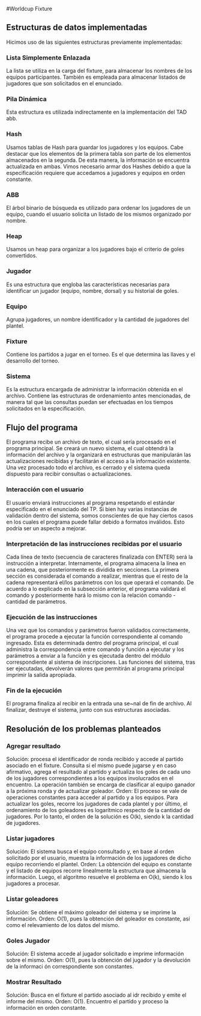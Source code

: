 #Worldcup Fixture

## Estructuras de datos implementadas
Hicimos uso de las siguientes estructuras previamente implementadas:
### Lista Simplemente Enlazada
La lista se utiliza en la carga del fixture, para almacenar los nombres de
los equipos participantes. También es empleada para almacenar listados de
jugadores que son solicitados en el enunciado.
### Pila Dinámica
Esta estructura es utilizada indirectamente en la implementación del TAD
abb.
### Hash
Usamos tablas de Hash para guardar los jugadores y los equipos. Cabe
destacar que los elementos de la primera tabla son parte de los elementos
almacenados en la segunda. De esta manera, la información se encuentra
actualizada en ambas. Vimos necesario armar dos Hashes debido a que la
especificación requiere que accedamos a jugadores y equipos en orden constante.
### ABB
El árbol binario de búsqueda es utilizado para ordenar los jugadores de
un equipo, cuando el usuario solicita un listado de los mismos organizado por
nombre.
### Heap
Usamos un heap para organizar a los jugadores bajo el criterio de goles
convertidos.
### Jugador
Es una estructura que engloba las características necesarias para identificar un jugador (equipo, nombre, dorsal) y su historial de goles.
### Equipo
Agrupa jugadores, un nombre identificador y la cantidad de jugadores del
plantel.
### Fixture
Contiene los partidos a jugar en el torneo. Es el que determina las llaves
y el desarrollo del torneo.
### Sistema
Es la estructura encargada de administrar la información obtenida en
el archivo. Contiene las estructuras de ordenamiento antes mencionadas, de
manera tal que las consultas puedan ser efectuadas en los tiempos solicitados
en la especificación.
## Flujo del programa
El programa recibe un archivo de texto, el cual sería procesado en el
programa principal.
Se creará un nuevo sistema, el cual obtendrá la información del archivo
y la organizará en estructuras que manipularán las actualizaciones recibidas
y facilitarán el acceso a la información existente. Una vez procesado todo
el archivo, es cerrado y el sistema queda dispuesto para recibir consultas o
actualizaciones.
### Interacción con el usuario
El usuario enviará instrucciones al programa respetando el estándar especificado en el enunciado del TP. Si bien hay varias instancias de validación
dentro del sistema, somos conscientes de que hay ciertos casos en los cuales
el programa puede fallar debido a formatos inválidos. Esto podría ser un
aspecto a mejorar.
### Interpretación de las instrucciones recibidas por el usuario
Cada línea de texto (secuencia de caracteres finalizada con ENTER)
será la instrucción a interpretar. Internamente, el programa almacena la línea
en una cadena, que posteriormente es dividida en secciones. La primera sección es considerada el comando a realizar, mientras que el resto de la cadena
representará el/los parámetros con los que operará el comando. De acuerdo a
lo explicado en la subsección anterior, el programa validará el comando y posteriormente
hará lo mismo con la relación comando - cantidad de parámetros.
### Ejecución de las instrucciones
Una vez que los comandos y parámetros fueron validados correctamente,
el programa procede a ejecutar la función correspondiente al comando ingresado.
Esta es determinada dentro del programa principal, el cual administra
la correspondencia entre comando y función a ejecutar y los parámetros a enviar
a la función y es ejecutada dentro del módulo correspondiente al sistema
de inscripciones. Las funciones del sistema, tras ser ejecutadas, devolverán
valores que permitirán al programa principal imprimir la salida apropiada.
### Fin de la ejecución
El programa finaliza al recibir en la entrada una se~nal de fin de archivo.
Al finalizar, destruye el sistema, junto con sus estructuras asociadas.
## Resolución de los problemas planteados
### Agregar resultado
Solución: procesa el identificador de ronda recibido y accede al partido
asociado en el fixture. Consulta si el mismo puede jugarse y en caso
afirmativo, agrega el resultado al partido y actualiza los goles de cada
uno de los jugadores correspondientes a los equipos involucrados en
el encuentro. La operación también se encarga de clasificar al equipo
ganador a la próxima ronda y de actualizar goleador.
Orden: El proceso se vale de operaciones constantes para acceder al
partido y a los equipos. Para actualizar los goles, recorre los jugadores
de cada plantel y por último, el ordenamiento de los goleadores es
logarítmico respecto de la cantidad de jugadores. Por lo tanto, el orden
de la solución es O(k), siendo k la cantidad de jugadores.
### Listar jugadores
Solución: El sistema busca el equipo consultado y, en base al orden
solicitado por el usuario, muestra la información de los jugadores de
dicho equipo recorriendo el plantel.
Orden: La obtención del equipo es constante y el listado de equipos
recorre linealmente la estructura que almacena la información. Luego,
el algoritmo resuelve el problema en O(k), siendo k los jugadores a
procesar.
### Listar goleadores
Solución: Se obtiene el máximo goleador del sistema y se imprime la
información.
Orden: O(1), pues la obtención del goleador es constante, así como el
relevamiento de los datos del mismo.
### Goles Jugador
Solución: El sistema accede al jugador solicitado e imprime información
sobre el mismo.
Orden: O(1), pues la obtención del jugador y la devolución de la informaci
ón correspondiente son constantes.
### Mostrar Resultado
Solución: Busca en el fixture el partido asociado al idr recibido y emite
el informe del mismo.
Orden: O(1). Encuentro el partido y proceso la información en orden
constante.
